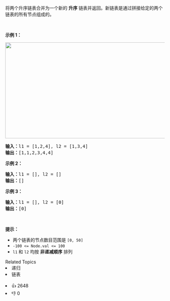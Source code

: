 <p>将两个升序链表合并为一个新的 <strong>升序</strong> 链表并返回。新链表是通过拼接给定的两个链表的所有节点组成的。&nbsp;</p>

<p>&nbsp;</p>

<p><strong>示例 1：</strong></p> 
<img alt="" src="https://assets.leetcode.com/uploads/2020/10/03/merge_ex1.jpg" style="width: 662px; height: 302px;" /> 
<pre>
<strong>输入：</strong>l1 = [1,2,4], l2 = [1,3,4]
<strong>输出：</strong>[1,1,2,3,4,4]
</pre>

<p><strong>示例 2：</strong></p>

<pre>
<strong>输入：</strong>l1 = [], l2 = []
<strong>输出：</strong>[]
</pre>

<p><strong>示例 3：</strong></p>

<pre>
<strong>输入：</strong>l1 = [], l2 = [0]
<strong>输出：</strong>[0]
</pre>

<p>&nbsp;</p>

<p><strong>提示：</strong></p>

<ul> 
 <li>两个链表的节点数目范围是 <code>[0, 50]</code></li> 
 <li><code>-100 &lt;= Node.val &lt;= 100</code></li> 
 <li><code>l1</code> 和 <code>l2</code> 均按 <strong>非递减顺序</strong> 排列</li> 
</ul>

<div><div>Related Topics</div><div><li>递归</li><li>链表</li></div></div><br><div><li>👍 2648</li><li>👎 0</li></div>